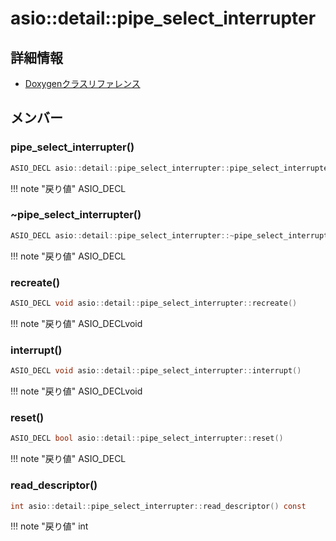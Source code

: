 # asio::detail::pipe_select_interrupter



## 詳細情報

- [Doxygenクラスリファレンス](https://lang-ship.com/reference/ESP32/latest/classasio_1_1detail_1_1pipe__select__interrupter.html)

## メンバー

### pipe_select_interrupter()



```c
ASIO_DECL asio::detail::pipe_select_interrupter::pipe_select_interrupter()
```

!!! note "戻り値"
	ASIO_DECL



### ~pipe_select_interrupter()



```c
ASIO_DECL asio::detail::pipe_select_interrupter::~pipe_select_interrupter()
```

!!! note "戻り値"
	ASIO_DECL



### recreate()



```c
ASIO_DECL void asio::detail::pipe_select_interrupter::recreate()
```

!!! note "戻り値"
	ASIO_DECLvoid



### interrupt()



```c
ASIO_DECL void asio::detail::pipe_select_interrupter::interrupt()
```

!!! note "戻り値"
	ASIO_DECLvoid



### reset()



```c
ASIO_DECL bool asio::detail::pipe_select_interrupter::reset()
```

!!! note "戻り値"
	ASIO_DECL



### read_descriptor()



```c
int asio::detail::pipe_select_interrupter::read_descriptor() const
```

!!! note "戻り値"
	int



